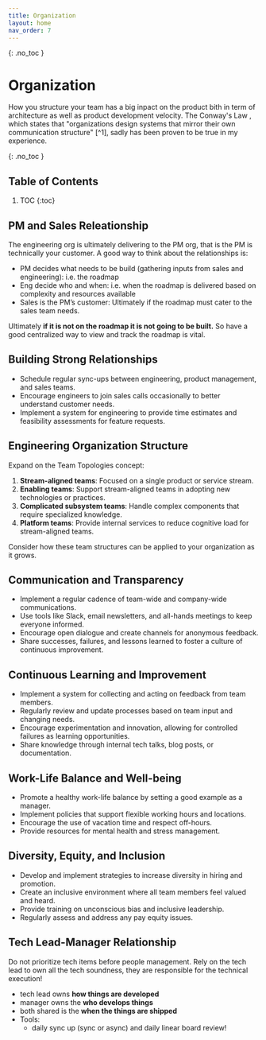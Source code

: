 ```yaml
---
title: Organization
layout: home
nav_order: 7
---
```


{: .no_toc }
# Organization

How you structure your team has a big inpact on the product bith in term of architecture as well as product development velocity.
The Conway's Law , which states that "organizations design systems that mirror their own communication structure" [^1], sadly has been proven to be true in my experience. 


{: .no_toc }
## Table of Contents

1. TOC
{:toc}
## PM and Sales Releationship

The engineering org is ultimately delivering to the PM org, that is the PM is technically your customer. A good way to think about the relationships is:

- PM decides what needs to be build (gathering inputs from sales and engineering): i.e. the roadmap  
- Eng decide who and when: i.e. when the roadmap is delivered based on complexity and resources available  
- Sales is the PM’s customer: Ultimately if the roadmap must cater to the sales team needs.

Ultimately **if it is not on the roadmap it is not going to be built.** So have a good centralized way to view and track the roadmap is vital.

## Building Strong Relationships

- Schedule regular sync-ups between engineering, product management, and sales teams.
- Encourage engineers to join sales calls occasionally to better understand customer needs.
- Implement a system for engineering to provide time estimates and feasibility assessments for feature requests.

## Engineering Organization Structure

Expand on the Team Topologies concept:

1. **Stream-aligned teams**: Focused on a single product or service stream.
2. **Enabling teams**: Support stream-aligned teams in adopting new technologies or practices.
3. **Complicated subsystem teams**: Handle complex components that require specialized knowledge.
4. **Platform teams**: Provide internal services to reduce cognitive load for stream-aligned teams.

Consider how these team structures can be applied to your organization as it grows.

## Communication and Transparency

- Implement a regular cadence of team-wide and company-wide communications.
- Use tools like Slack, email newsletters, and all-hands meetings to keep everyone informed.
- Encourage open dialogue and create channels for anonymous feedback.
- Share successes, failures, and lessons learned to foster a culture of continuous improvement.

## Continuous Learning and Improvement

- Implement a system for collecting and acting on feedback from team members.
- Regularly review and update processes based on team input and changing needs.
- Encourage experimentation and innovation, allowing for controlled failures as learning opportunities.
- Share knowledge through internal tech talks, blog posts, or documentation.

## Work-Life Balance and Well-being

- Promote a healthy work-life balance by setting a good example as a manager.
- Implement policies that support flexible working hours and locations.
- Encourage the use of vacation time and respect off-hours.
- Provide resources for mental health and stress management.

## Diversity, Equity, and Inclusion

- Develop and implement strategies to increase diversity in hiring and promotion.
- Create an inclusive environment where all team members feel valued and heard.
- Provide training on unconscious bias and inclusive leadership.
- Regularly assess and address any pay equity issues.

## Tech Lead-Manager Relationship

Do not prioritize tech items before people management. Rely on the tech lead to own all the tech soundness, they are responsible for the technical execution\!

* tech lead owns **how things are developed**  
* manager owns the **who develops things**  
* both shared is the **when the things are shipped**  
* Tools:  
  * daily sync up (sync or async) and daily linear board review\!